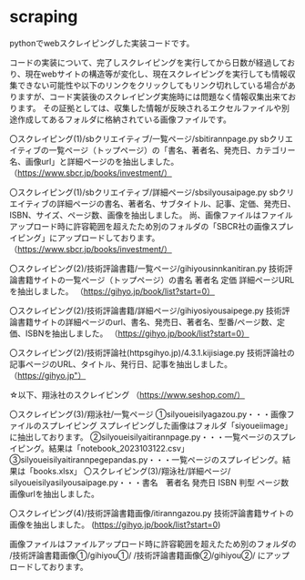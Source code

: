 # scraping
pythonでwebスクレイピングした実装コードです。

コードの実装について、完了しスクレイピングを実行してから日数が経過しており、現在webサイトの構造等が変化し、現在スクレイピングを実行しても情報収集できない可能性や以下のリンクをクリックしてもリンク切れしている場合がありますが、コード実装後のスクレイピング実施時には問題なく情報収集出来ております。
その証拠としては、収集した情報が反映されるエクセルファイルや別途作成してあるフォルダに格納されている画像ファイルです。


〇スクレイピング(1)/sbクリエイティブ/一覧ページ/sbitirannpage.py
sbクリエイティブの一覧ページ（トップページ）の「書名、著者名、発売日、カテゴリー名、画像url」と詳細ページのを抽出しました。
（https://www.sbcr.jp/books/investment/）

〇スクレイピング(1)/sbクリエイティブ/詳細ページ/sbsilyousaipage.py
sbクリエイティブの詳細ページの書名、著者名、サブタイトル、記事、定価、発売日、ISBN、サイズ、ページ数、画像を抽出しました。
尚、画像ファイルはファイルアップロード時に許容範囲を超えたため別のフォルダの「SBCR社の画像スプレイピング」にアップロードしております。
（https://www.sbcr.jp/books/investment/）

〇スクレイピング(2)/技術評論書籍/一覧ページ/gihiyousinnkanitiran.py
技術評論書籍サイトの一覧ページ（トップページ）の書名 著者名 定価 詳細ページURLを抽出しました。
（https://gihyo.jp/book/list?start=0）

〇スクレイピング(2)/技術評論書籍/詳細ページ/gihiyosiyousaipege.py
技術評論書籍サイトの詳細ページのurl、書名、発売日、著者名、型番/ページ数、定価、ISBNを抽出しました。
（https://gihyo.jp/book/list?start=0）

〇スクレイピング(2)/技術評論社(httpsgihyo.jp)/4.3.1.kijisiage.py
技術評論社の記事ページのURL、タイトル、発行日、記事を抽出しました。
（https://gihyo.jp"）

☆以下、翔泳社のスクレイピング
（https://www.seshop.com/）

〇スクレイピング(3)/翔泳社/一覧ページ
①silyoueisilyagazou.py・・・画像ファイルのスプレイピング
スプレイピングした画像はフォルダ「siyoueiimage」に抽出しております。
②silyoueisilyaitirannpage.py・・・一覧ページのスプレイピング。結果は「notebook_2023103122.csv」
③silyoueisilyaitirannpegepandas.py・・・一覧ページのスプレイピング。結果は「books.xlsx」
〇スクレイピング(3)/翔泳社/詳細ページ/
silyoueisilyasilyousaipage.py・・・書名　著者名 発売日 ISBN  判型 ページ数 画像urlを抽出しました。

〇スクレイピング(4)/技術評論書籍画像/itiranngazou.py
技術評論書籍サイトの画像を抽出しました。
(https://gihyo.jp/book/list?start=0)

画像ファイルはファイルアップロード時に許容範囲を超えたため別のフォルダの
/技術評論書籍画像①/gihiyou①/
/技術評論書籍画像②/gihiyou②/
にアップロードしております。
